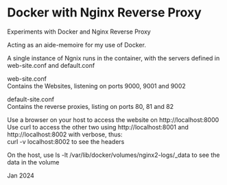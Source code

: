 # Docker with Nginx Reverse Proxy
Experiments with Docker and Nginx Reverse Proxy

Acting as an aide-memoire for my use of Docker.

A single instance of Ngnix runs in the container, with the servers defined in web-site.conf and default.conf

web-site.conf\
Contains the Websites, listening on ports 9000, 9001 and 9002

default-site.conf\
Contains the reverse proxies, listing on ports 80, 81 and 82

Use a browser on your host to access the website on http://localhost:8000 \
Use curl to access the other two using  http://localhost:8001 and  http://localhost:8002 with verbose, thus: \
curl -v localhost:8002 to see the headers

On the host, use ls -lt /var/lib/docker/volumes/nginx2-logs/_data
to see the data in the volume

Jan 2024

